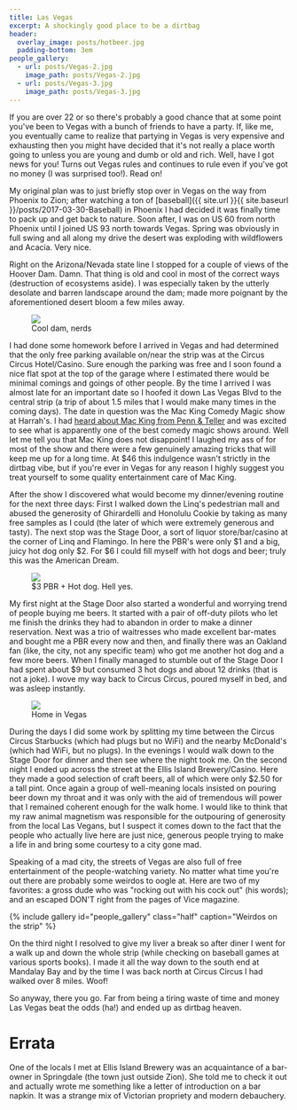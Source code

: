 ```yaml
---
title: Las Vegas
excerpt: A shockingly good place to be a dirtbag
header:
  overlay_image: posts/hotbeer.jpg
  padding-bottom: 3em
people_gallery:
  - url: posts/Vegas-2.jpg
    image_path: posts/Vegas-2.jpg
  - url: posts/Vegas-3.jpg
    image_path: posts/Vegas-3.jpg
---
```


If you are over 22 or so there's probably a good chance that at some
point you've been to Vegas with a bunch of friends to have a
party. If, like me, you eventually came to realize that partying in
Vegas is very expensive and exhausting then you might have decided
that it's not really a place worth going to unless you are young and
dumb or old and rich. Well, have I got news for you! Turns out Vegas
rules and continues to rule even if you've got no money (I was
surprised too!). Read on!

My original plan was to just briefly stop over in Vegas on the way
from Phoenix to Zion; after watching a ton of [baseball]({{ site.url
}}{{ site.baseurl }}/posts/2017-03-30-Baseball) in Phoenix I had
decided it was finally time to pack up and get back to nature. Soon
after, I was on US 60 from north Phoenix until I joined US 93 north
towards Vegas. Spring was obviously in full swing and all along my
drive the desert was exploding with wildflowers and Acacia. Very nice.

Right on the Arizona/Nevada state line I stopped for a couple of views
of the Hoover Dam. Damn. That thing is old and cool in most of the
correct ways (destruction of ecosystems aside). I was especially taken
by the utterly desolate and barren landscape around the dam; made more
poignant by the aforementioned desert bloom a few miles away.

<figure class="align-center" style="width:100%">
 <a href="{{ site.url }}{{ site.baseurl }}/images/posts/Vegas-1.jpg">
 <img src="{{ site.url }}{{ site.baseurl }}/images/posts/Vegas-1.jpg">
 </a>
 <figcaption>Cool dam, nerds</figcaption>
</figure>

I had done some homework before I arrived in Vegas and had determined
that the only free parking available on/near the strip was at the
Circus Circus Hotel/Casino. Sure enough the parking was free and I
soon found a nice flat spot at the top of the garage where I estimated
there would be minimal comings and goings of other people. By the time
I arrived I was almost late for an important date so I hoofed it down
Las Vegas Blvd to the central strip (a trip of about 1.5 miles that I
would make many times in the coming days). The date in question was
the Mac King Comedy Magic show at Harrah's. I had [heard about Mac
King from Penn & Teller](https://www.youtube.com/watch?v=pC2AiHlafRo)
and was excited to see what is apparently one of the best comedy magic
shows around. Well let me tell you that Mac King does not disappoint!
I laughed my ass of for most of the show and there were a few
genuinely amazing tricks that will keep me up for a long time. At $46
this indulgence wasn't strictly in the dirtbag vibe, but if you're
ever in Vegas for any reason I highly suggest you treat yourself to
some quality entertainment care of Mac King.

After the show I discovered what would become my dinner/evening
routine for the next three days: First I walked down the Linq's
pedestrian mall and abused the generosity of Ghirardelli and Honolulu
Cookie by taking as many free samples as I could (the later of which
were extremely generous and tasty). The next stop was the Stage Door,
a sort of liquor store/bar/casino at the corner of Linq and
Flamingo. In here the PBR's were only $1 and a big, juicy hot dog only
$2. For $6 I could fill myself with hot dogs and beer; truly this was
the American Dream.

<figure class="align-center" style="width:100%">
 <a href="{{ site.url }}{{ site.baseurl }}/images/posts/hotbeer.jpg">
 <img src="{{ site.url }}{{ site.baseurl }}/images/posts/hotbeer.jpg">
 </a>
 <figcaption>$3 PBR + Hot dog. Hell yes.</figcaption>
</figure>

My first night at the Stage Door also started a wonderful and worrying
trend of people buying me beers. It started with a pair of off-duty
pilots who let me finish the drinks they had to abandon in order to
make a dinner reservation. Next was a trio of waitresses who made
excellent bar-mates and bought me a PBR every now and then, and
finally there was an Oakland fan (like, the city, not any specific
team) who got me another hot dog and a few more beers. When I finally
managed to stumble out of the Stage Door I had spent about $9 but
consumed 3 hot dogs and about 12 drinks (that is not a joke). I wove
my way back to Circus Circus, poured myself in bed, and was asleep
instantly.

<figure class="align-center" style="width:100%">
 <a href="{{ site.url }}{{ site.baseurl }}/images/posts/Vegas-5.jpg">
 <img src="{{ site.url }}{{ site.baseurl }}/images/posts/Vegas-5.jpg">
 </a>
 <figcaption>Home in Vegas</figcaption>
</figure>

During the days I did some work by splitting my time between the Circus
Circus Starbucks (which had plugs but no WiFi) and the nearby
McDonald's (which had WiFi, but no plugs). In the evenings I would
walk down to the Stage Door for dinner and then see where the night
took me. On the second night I ended up across the street at the Ellis
Island Brewery/Casino. Here they made a good selection of craft beers,
all of which were only $2.50 for a tall pint. Once again a group of
well-meaning locals insisted on pouring beer down my throat and it was
only with the aid of tremendous will power that I remained coherent
enough for the walk home. I would like to think that my raw animal
magnetism was responsible for the outpouring of generosity from the
local Las Vegans, but I suspect it comes down to the fact that the
people who actually live here are just nice, generous people trying to
make a life in and bring some courtesy to a city gone mad.

Speaking of a mad city, the streets of Vegas are also full of free
entertainment of the people-watching variety. No matter what time
you're out there are probably some weirdos to oogle at. Here are two
of my favorites: a gross dude who was "rocking out with his cock out"
(his words); and an escaped DON'T right from the pages of Vice
magazine.

{% include gallery id="people_gallery" class="half" caption="Weirdos on the strip" %}

On the third night I resolved to give my liver a break so after diner
I went for a walk up and down the whole strip (while checking on
baseball games at various sports books). I made it all the way down to
the south end at Mandalay Bay and by the time I was back north at
Circus Circus I had walked over 8 miles. Woof!

So anyway, there you go. Far from being a tiring waste of time and
money Las Vegas beat the odds (ha!) and ended up as dirtbag heaven.

# Errata

One of the locals I met at Ellis Island Brewery was an acquaintance of
a bar-owner in Springdale (the town just outside Zion). She told me to
check it out and actually wrote me something like a letter of
introduction on a bar napkin. It was a strange mix of Victorian
propriety and modern debauchery.